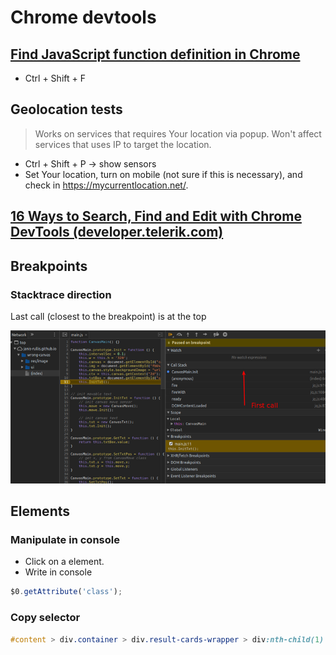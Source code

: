 # Chrome devtools

## [Find JavaScript function definition in Chrome](https://stackoverflow.com/a/10912314)

* Ctrl + Shift + F

## Geolocation tests
> Works on services that requires Your location via popup. Won't affect services that uses IP to target the location.

* Ctrl + Shift + P -> show sensors
* Set Your location, turn on mobile (not sure if this is necessary), and check in https://mycurrentlocation.net/.

## [16 Ways to Search, Find and Edit with Chrome DevTools (developer.telerik.com)](https://developer.telerik.com/featured/16-ways-to-search-find-and-edit-with-chrome-devtools/)

## Breakpoints

### Stacktrace direction

Last call (closest to the breakpoint) is at the top

![images/700x/stacktrace.png](images/700x/stacktrace.png)

## Elements

### Manipulate in console

* Click on a element.
* Write in console

```js
$0.getAttribute('class');
```

### Copy selector

```css
#content > div.container > div.result-cards-wrapper > div:nth-child(1) > div.result-cards-periods > div.result-card-period > div.item-buttons
```
